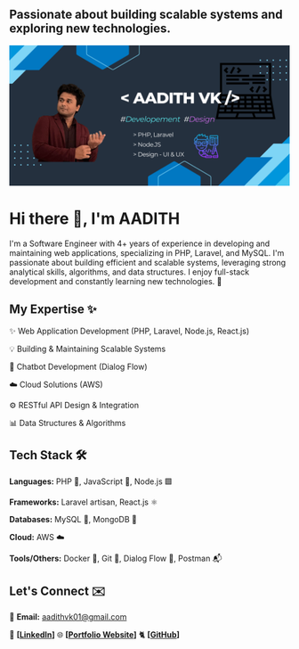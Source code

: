 ## Passionate about building scalable systems and exploring new technologies.
![Passionate about building scalable systems and exploring new technologies.](https://github.com/aadithvk1/aadithvk1/blob/main/Github%20banner.png)

# Hi there 👋, I'm AADITH

I'm a Software Engineer with 4+ years of experience in developing and maintaining web applications, specializing in PHP, Laravel, and MySQL. I'm passionate about building efficient and scalable systems, leveraging strong analytical skills, algorithms, and data structures. I enjoy full-stack development and constantly learning new technologies. 🚀

## My Expertise ✨
✨ Web Application Development (PHP, Laravel, Node.js, React.js)

💡 Building & Maintaining Scalable Systems

🤖 Chatbot Development (Dialog Flow)

☁️ Cloud Solutions (AWS)

⚙️ RESTful API Design & Integration

📊 Data Structures & Algorithms

## Tech Stack 🛠️
**Languages:** PHP 🐘, JavaScript 📜, Node.js 🟩

**Frameworks:** Laravel  artisan, React.js ⚛️

**Databases:** MySQL 🐬, MongoDB 🍃

**Cloud:** AWS ☁️

**Tools/Others:** Docker 🐳, Git 🌳, Dialog Flow 💬, Postman 📬

## Let's Connect ✉️
📧 **Email:** aadithvk01@gmail.com

🔗 **[[LinkedIn](https://www.linkedin.com/in/aadithvk/)]**
🌐 **[[Portfolio Website](https://aadithvk.my.canva.site/portfolio)]**
🐈 **[[GitHub](https://github.com/aadithvk1)]**



